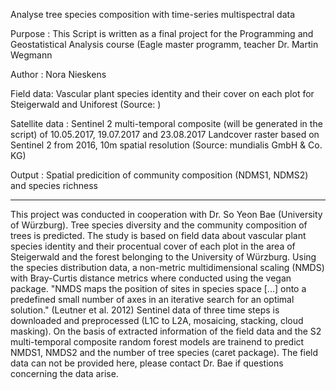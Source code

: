 Analyse tree species composition with time-series multispectral data  

Purpose        : This Script is written as a final project for the Programming and Geostatistical Analysis course (Eagle master programm, teacher Dr. Martin Wegmann   
  
Author         : Nora Nieskens 

Field data:      Vascular plant species identity and their cover on each plot for Steigerwald and Uniforest (Source: )

Satellite data : Sentinel 2 multi-temporal composite (will be generated in the script) of 10.05.2017, 19.07.2017 and 23.08.2017
Landcover raster based on Sentinel 2 from 2016, 10m spatial resolution (Source: mundialis GmbH & Co. KG)             

Output         : Spatial predicition of community composition (NDMS1, NDMS2) and species richness

-----------------------------------------------------------------------------------------------------------------------------------------------------------------------------------

This project was conducted in cooperation with Dr. So Yeon Bae (University of Würzburg). 
Tree species diversity and the community composition of trees is predicted. The study is based on field data about vascular plant species identity and their procentual cover of each plot in the area of Steigerwald and the forest belonging to the University of Würzburg. Using the species distribution data, a non-metric multidimensional scaling (NMDS) with Bray-Curtis distance metrics where conducted using the vegan package. "NMDS maps the position of sites in species space [...] onto a predefined small number of axes in an iterative search for an optimal solution." (Leutner et al. 2012)
Sentinel data of three time steps is downloaded and preprocessed (L1C to L2A, mosaicing, stacking, cloud masking). On the basis of extracted information of the field data and the S2 multi-temporal composite random forest models are trainend to predict NMDS1, NMDS2 and the number of tree species (caret package). 
The field data can not be provided here, please contact Dr. Bae if questions concerning the data arise.  

